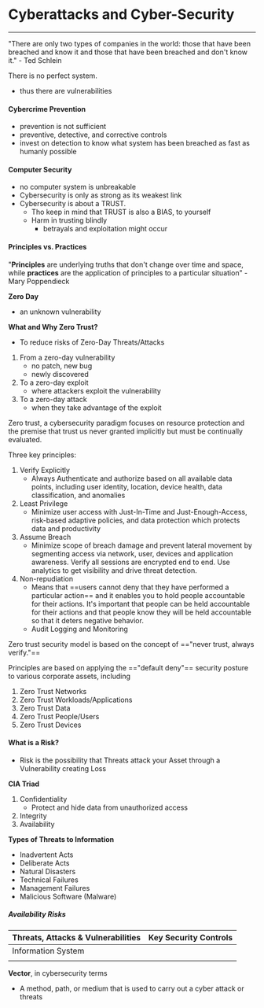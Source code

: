 # Cyberattacks and Cyber-Security
---
"There are only two types of companies in the world: those that have been breached and know it and those that have been breached and don't know it." - Ted Schlein

There is no perfect system.
- thus there are vulnerabilities

#### Cybercrime Prevention
- prevention is not sufficient
- preventive, detective, and corrective controls
- invest on detection to know what system has been breached as fast as humanly possible

#### Computer Security
- no computer system is unbreakable
- Cybersecurity is only as strong as its weakest link
- Cybersecurity is about a TRUST.
	- Tho keep in mind that TRUST is also a BIAS, to yourself
	- Harm in trusting blindly
		- betrayals and exploitation might occur

#### Principles vs. Practices
"**Principles** are underlying truths that don't change over time and space, while **practices** are the application of principles to a particular situation" - Mary Poppendieck

**Zero Day**
- an unknown vulnerability

**What and Why Zero Trust?**
- To reduce risks of Zero-Day Threats/Attacks

1. From a zero-day vulnerability
	- no patch, new bug
	- newly discovered
2. To a zero-day exploit
	- where attackers exploit the vulnerability
3. To a zero-day attack
	- when they take advantage of the exploit

Zero trust, a cybersecurity paradigm focuses on resource protection and the premise that trust us never granted implicitly but must be continually evaluated.

Three key principles:
1. Verify Explicitly
	- Always Authenticate and authorize based on all available data points, including user identity, location, device health, data classification, and anomalies
2. Least Privilege
	- Minimize user access with Just-In-Time and Just-Enough-Access, risk-based adaptive policies, and data protection which protects data and productivity
3. Assume Breach
	- Minimize scope of breach damage and prevent lateral movement by segmenting access via network, user, devices and application awareness. Verify all sessions are encrypted end to end. Use analytics to get visibility and drive threat detection.
4. Non-repudiation
	- Means that ==users cannot deny that they have performed a particular action== and it enables you to hold people accountable for their actions. It's important that people can be held accountable for their actions and that people know they will be held accountable so that it deters negative behavior.
	- Audit Logging and Monitoring

Zero trust security model is based on the concept of =="never trust, always verify."==

Principles are based on applying the =="default deny"== security posture to various corporate assets, including
1. Zero Trust Networks
2. Zero Trust Workloads/Applications
3. Zero Trust Data
4. Zero Trust People/Users
5. Zero Trust Devices

#### What is a Risk?
- Risk is the possibility that Threats attack your Asset through a Vulnerability creating Loss

**CIA Triad**
1. Confidentiality
	- Protect and hide data from unauthorized access
2. Integrity
3. Availability

**Types of Threats to Information**
- Inadvertent Acts
- Deliberate Acts
- Natural Disasters
- Technical Failures
- Management Failures
- Malicious Software (Malware)

##### Availability Risks

| Threats, Attacks & Vulnerabilities | Key Security Controls |
| ---------------------------------- | --------------------- |
| Information System                 |                       |
|                                    |                       |

**Vector**, in cybersecurity terms
- A method, path, or medium that is used to carry out a cyber attack or threats
